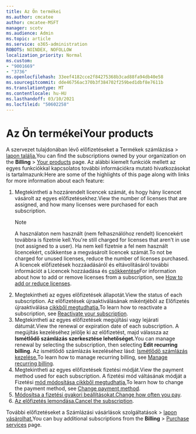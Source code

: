 ```yaml
---
title: Az Ön termékei
ms.author: cmcatee
author: cmcatee-MSFT
manager: scotv
ms.audience: Admin
ms.topic: article
ms.service: o365-administration
ROBOTS: NOINDEX, NOFOLLOW
localization_priority: Normal
ms.custom:
- "9001669"
- "3736"
ms.openlocfilehash: 33eef4182cce2f84275368b3cad88fa94db40e58
ms.sourcegitcommit: dde46756ac370b3f384702f259bed1dbf8e7611b
ms.translationtype: MT
ms.contentlocale: hu-HU
ms.lasthandoff: 03/10/2021
ms.locfileid: "50602258"
---
```

# <a name="your-products"></a><span data-ttu-id="b43a4-102">Az Ön termékei</span><span class="sxs-lookup"><span data-stu-id="b43a4-102">Your products</span></span>

<span data-ttu-id="b43a4-103">A szervezet tulajdonában lévő előfizetéseket a Termékek számlázása  >  [lapon találja.](https://go.microsoft.com/fwlink/p/?linkid=842054)</span><span class="sxs-lookup"><span data-stu-id="b43a4-103">You can find the subscriptions owned by your organization on the **Billing** > [Your products](https://go.microsoft.com/fwlink/p/?linkid=842054) page.</span></span> <span data-ttu-id="b43a4-104">Az alábbi kiemelt funkciók mellett az egyes funkciókkal kapcsolatos további információkra mutató hivatkozásokat is tartalmazunk:</span><span class="sxs-lookup"><span data-stu-id="b43a4-104">Here are some of the highlights of this page along with links for more information about each feature:</span></span>

1. <span data-ttu-id="b43a4-105">Megtekintheti a hozzárendelt licencek számát, és hogy hány licencet vásárolt az egyes előfizetésekhez.</span><span class="sxs-lookup"><span data-stu-id="b43a4-105">View the number of licenses that are assigned, and how many licenses were purchased for each subscription.</span></span>
    > [!NOTE]
    > <span data-ttu-id="b43a4-106">A használaton nem használt (nem felhasználóhoz rendelt) licencekért továbbra is fizetnie kell.</span><span class="sxs-lookup"><span data-stu-id="b43a4-106">You're still charged for licenses that aren't in use (not assigned to a user).</span></span> <span data-ttu-id="b43a4-107">Ha nem kell fizetnie a fel nem használt licencekért, csökkentse a megvásárolt licencek számát.</span><span class="sxs-lookup"><span data-stu-id="b43a4-107">To not be charged for unused licenses, reduce the number of licenses purchased.</span></span> <span data-ttu-id="b43a4-108">A licencek előfizetések hozzáadásáról és eltávolításáról további információt a Licencek hozzáadása és [csökkentése](https://docs.microsoft.com/alchemyinsights/how-to-add-or-reduce-licenses)</span><span class="sxs-lookup"><span data-stu-id="b43a4-108">For information about how to add or remove licenses from a subscription, see [How to add or reduce licenses](https://docs.microsoft.com/alchemyinsights/how-to-add-or-reduce-licenses).</span></span>
2. <span data-ttu-id="b43a4-109">Megtekintheti az egyes előfizetések állapotát.</span><span class="sxs-lookup"><span data-stu-id="b43a4-109">View the status of each subscription.</span></span> <span data-ttu-id="b43a4-110">Az előfizetések újraaktiválásának mikéntjéből az Előfizetés újraaktiválása [cikkből megtudhatja.](reactivate-your-subscription.md)</span><span class="sxs-lookup"><span data-stu-id="b43a4-110">To learn how to reactivate a subscription, see [Reactivate your subscription](reactivate-your-subscription.md).</span></span>
3. <span data-ttu-id="b43a4-111">Megtekintheti az egyes előfizetések megújítási vagy lejárati dátumát.</span><span class="sxs-lookup"><span data-stu-id="b43a4-111">View the renewal or expiration date of each subscription.</span></span> <span data-ttu-id="b43a4-112">A megújítás kezeléséhez jelölje ki az előfizetést, majd válassza az **Ismétlődő számlázás szerkesztése lehetőséget.**</span><span class="sxs-lookup"><span data-stu-id="b43a4-112">You can manage renewal by selecting the subscription, then selecting **Edit recurring billing**.</span></span> <span data-ttu-id="b43a4-113">Az ismétlődő számlázás kezeléséhez lásd: [Ismétlődő számlázás kezelése.](manage-auto-renewal.md)</span><span class="sxs-lookup"><span data-stu-id="b43a4-113">To learn how to manage recurring billing, see [Manage recurring billing](manage-auto-renewal.md).</span></span>
4. <span data-ttu-id="b43a4-114">Megtekintheti az egyes előfizetések fizetési módját.</span><span class="sxs-lookup"><span data-stu-id="b43a4-114">View the payment method used for each subscription.</span></span> <span data-ttu-id="b43a4-115">A fizetési mód váltásának módját a Fizetési [mód módosítása cikkből megtudhatja.](change-payment-method.md)</span><span class="sxs-lookup"><span data-stu-id="b43a4-115">To learn how to change the payment method, see [Change payment method](change-payment-method.md).</span></span>
5. <span data-ttu-id="b43a4-116">[Módosítsa a fizetési gyakori beállításokat.](change-how-often-you-pay.md)</span><span class="sxs-lookup"><span data-stu-id="b43a4-116">[Change how often you pay](change-how-often-you-pay.md).</span></span>
6. <span data-ttu-id="b43a4-117">[Az előfizetés lemondása.](https://go.microsoft.com/fwlink/?linkid=2119113)</span><span class="sxs-lookup"><span data-stu-id="b43a4-117">[Cancel the subscription](https://go.microsoft.com/fwlink/?linkid=2119113).</span></span>

<span data-ttu-id="b43a4-118">További előfizetéseket a Számlázási vásárlások szolgáltatások  >  [lapon vásárolhat.](https://go.microsoft.com/fwlink/p/?linkid=868433)</span><span class="sxs-lookup"><span data-stu-id="b43a4-118">You can buy additional subscriptions from the **Billing** > [Purchase services](https://go.microsoft.com/fwlink/p/?linkid=868433) page.</span></span>